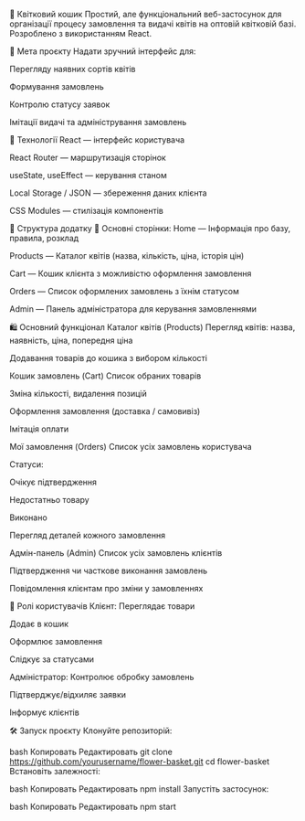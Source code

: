 🌸 Квітковий кошик
Простий, але функціональний веб-застосунок для організації процесу замовлення та видачі квітів на оптовій квітковій базі. Розроблено з використанням React.

🎯 Мета проєкту
Надати зручний інтерфейс для:

Перегляду наявних сортів квітів

Формування замовлень

Контролю статусу заявок

Імітації видачі та адміністрування замовлень

🚀 Технології
React — інтерфейс користувача

React Router — маршрутизація сторінок

useState, useEffect — керування станом

Local Storage / JSON — збереження даних клієнта

CSS Modules — стилізація компонентів

📂 Структура додатку
📌 Основні сторінки:
Home — Інформація про базу, правила, розклад

Products — Каталог квітів (назва, кількість, ціна, історія цін)

Cart — Кошик клієнта з можливістю оформлення замовлення

Orders — Список оформлених замовлень з їхнім статусом

Admin — Панель адміністратора для керування замовленнями

🛍️ Основний функціонал
Каталог квітів (Products)
Перегляд квітів: назва, наявність, ціна, попередня ціна

Додавання товарів до кошика з вибором кількості

Кошик замовлень (Cart)
Список обраних товарів

Зміна кількості, видалення позицій

Оформлення замовлення (доставка / самовивіз)

Імітація оплати

Мої замовлення (Orders)
Список усіх замовлень користувача

Статуси:

Очікує підтвердження

Недостатньо товару

Виконано

Перегляд деталей кожного замовлення

Адмін-панель (Admin)
Список усіх замовлень клієнтів

Підтвердження чи часткове виконання замовлень

Повідомлення клієнтам про зміни у замовленнях

👤 Ролі користувачів
Клієнт:
Переглядає товари

Додає в кошик

Оформлює замовлення

Слідкує за статусами

Адміністратор:
Контролює обробку замовлень

Підтверджує/відхиляє заявки

Інформує клієнтів

🛠️ Запуск проєкту
Клонуйте репозиторій:

bash
Копировать
Редактировать
git clone https://github.com/yourusername/flower-basket.git
cd flower-basket
Встановіть залежності:

bash
Копировать
Редактировать
npm install
Запустіть застосунок:

bash
Копировать
Редактировать
npm start
